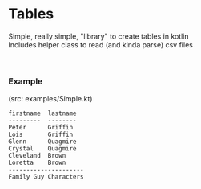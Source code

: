 # Tables
Simple, really simple, "library" to create tables in kotlin <br>
Includes helper class to read (and kinda parse) csv files

<br>

### Example
(src: examples/Simple.kt) 
```
firstname  lastname  
---------  --------  
Peter      Griffin   
Lois       Griffin   
Glenn      Quagmire  
Crystal    Quagmire  
Cleveland  Brown     
Loretta    Brown     
---------------------
Family Guy Characters
```

